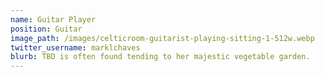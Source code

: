 ```yaml
---
name: Guitar Player
position: Guitar
image_path: /images/celticroom-guitarist-playing-sitting-1-512w.webp
twitter_username: marklchaves
blurb: TBD is often found tending to her majestic vegetable garden.
---
```

